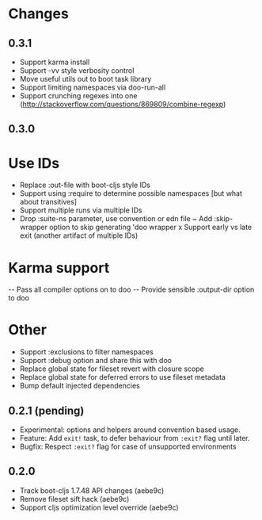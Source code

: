 # Changes

## 0.3.1

- Support karma install
- Support -vv style verbosity control
- Move useful utils out to boot task library
- Support limiting namespaces via doo-run-all
- Support crunching regexes into one (http://stackoverflow.com/questions/869809/combine-regexp)

## 0.3.0

Use IDs
=======

- Replace :out-file with boot-cljs style IDs
- Support using :require to determine possible namespaces [but what about transitives]
- Support multiple runs via multiple IDs
- Drop :suite-ns parameter, use convention or edn file
~ Add :skip-wrapper option to skip generating 'doo wrapper
x Support early vs late exit (another artifact of multiple IDs)

Karma support
=============

-- Pass all compiler options on to doo
-- Provide sensible :output-dir option to doo

Other
====

- Support :exclusions to filter namespaces
- Support :debug option and share this with doo
- Replace global state for fileset revert with closure scope
- Replace global state for deferred errors to use fileset metadata
- Bump default injected dependencies

## 0.2.1 (pending)

- Experimental: options and helpers around convention based usage.
- Feature: Add `exit!` task, to defer behaviour from `:exit?` flag until later.
- Bugfix: Respect `:exit?` flag for case of unsupported environments

## 0.2.0

- Track boot-cljs 1.7.48 API changes (aebe9c)
- Remove fileset sift hack (aebe9c)
- Support cljs optimization level override (aebe9c)
